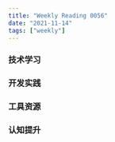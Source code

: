 ```yaml
---
title: "Weekly Reading 0056"
date: "2021-11-14"
tags: ["weekly"]
---
```


### 技术学习


### 开发实践


### 工具资源


### 认知提升
